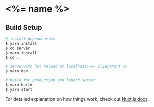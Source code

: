 # <%= name %>

## Build Setup

```bash
# install dependencies
$ yarn install
$ cd server
$ yarn install
$ cd ..

# serve with hot reload at localhost:<%= clientPort %>
$ yarn dev

# build for production and launch server
$ yarn build
$ yarn start
```

For detailed explanation on how things work, check out [Nuxt.js docs](https://nuxtjs.org).
